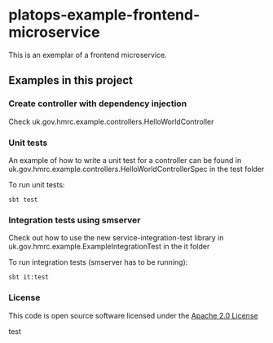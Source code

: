 # platops-example-frontend-microservice

This is an exemplar of a frontend microservice.

## Examples in this project

### Create controller with dependency injection

Check uk.gov.hmrc.example.controllers.HelloWorldController

### Unit tests

An example of how to write a unit test for a controller can be found in uk.gov.hmrc.example.controllers.HelloWorldControllerSpec in the test folder

To run unit tests:

```
sbt test
```

### Integration tests using smserver

Check out how to use the new service-integration-test library in uk.gov.hmrc.example.ExampleIntegrationTest in the it folder

To run integration tests (smserver has to be running):

```
sbt it:test
```

### License

This code is open source software licensed under the [Apache 2.0 License]("http://www.apache.org/licenses/LICENSE-2.0.html")

test

